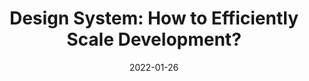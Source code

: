 ---
date: 2022-01-26
publisher: uxdesigncc
tags:
  - design-systems
  - development
  - scaling
target_url: https://bootcamp.uxdesign.cc/design-system-how-to-efficiently-scale-development-8caecdc74c12
title: "Design System: How to Efficiently Scale Development?"
---